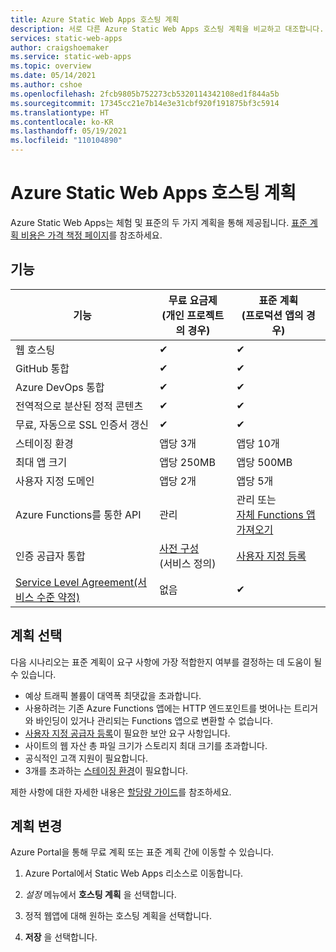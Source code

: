 ```yaml
---
title: Azure Static Web Apps 호스팅 계획
description: 서로 다른 Azure Static Web Apps 호스팅 계획을 비교하고 대조합니다.
services: static-web-apps
author: craigshoemaker
ms.service: static-web-apps
ms.topic: overview
ms.date: 05/14/2021
ms.author: cshoe
ms.openlocfilehash: 2fcb9805b752273cb5320114342108ed1f844a5b
ms.sourcegitcommit: 17345cc21e7b14e3e31cbf920f191875bf3c5914
ms.translationtype: HT
ms.contentlocale: ko-KR
ms.lasthandoff: 05/19/2021
ms.locfileid: "110104890"
---
```

# <a name="azure-static-web-apps-hosting-plans"></a>Azure Static Web Apps 호스팅 계획

Azure Static Web Apps는 체험 및 표준의 두 가지 계획을 통해 제공됩니다. [표준 계획 비용은 가격 책정 페이지](https://azure.microsoft.com/pricing/details/app-service/static/)를 참조하세요.

## <a name="features"></a>기능

| 기능 | 무료 요금제 <br> (개인 프로젝트의 경우) | 표준 계획 <br> (프로덕션 앱의 경우) |
| --- | --- | --- |
| 웹 호스팅 | ✔ | ✔ |
| GitHub 통합 | ✔ | ✔ |
| Azure DevOps 통합 | ✔ | ✔ |
| 전역적으로 분산된 정적 콘텐츠 | ✔ | ✔ |
| 무료, 자동으로 SSL 인증서 갱신 | ✔ | ✔ |
| 스테이징 환경 | 앱당 3개 | 앱당 10개 |
| 최대 앱 크기 | 앱당 250MB | 앱당 500MB |
| 사용자 지정 도메인 | 앱당 2개 | 앱당 5개 |
| Azure Functions를 통한 API | 관리 | 관리 또는<br>[자체 Functions 앱 가져오기](functions-bring-your-own.md) |
| 인증 공급자 통합 | [사전 구성](authentication-authorization.md)<br>(서비스 정의) | [사용자 지정 등록](authentication-custom.md) |
| [Service Level Agreement(서비스 수준 약정)](https://azure.microsoft.com/support/legal/sla/app-service-static/v1_0/) | 없음  | ✔ |

## <a name="selecting-a-plan"></a>계획 선택

다음 시나리오는 표준 계획이 요구 사항에 가장 적합한지 여부를 결정하는 데 도움이 될 수 있습니다.

- 예상 트래픽 볼륨이 대역폭 최댓값을 초과합니다.
- 사용하려는 기존 Azure Functions 앱에는 HTTP 엔드포인트를 벗어나는 트리거와 바인딩이 있거나 관리되는 Functions 앱으로 변환할 수 없습니다.
- [사용자 지정 공급자 등록](authentication-custom.md)이 필요한 보안 요구 사항입니다.
- 사이트의 웹 자산 총 파일 크기가 스토리지 최대 크기를 초과합니다.
- 공식적인 고객 지원이 필요합니다.
- 3개를 초과하는 [스테이징 환경](review-publish-pull-requests.md)이 필요합니다.

제한 사항에 대한 자세한 내용은 [할당량 가이드](quotas.md)를 참조하세요.

## <a name="changing-plans"></a>계획 변경

Azure Portal을 통해 무료 계획 또는 표준 계획 간에 이동할 수 있습니다.

1. Azure Portal에서 Static Web Apps 리소스로 이동합니다.

1. _설정_ 메뉴에서 **호스팅 계획** 을 선택합니다.

1. 정적 웹앱에 대해 원하는 호스팅 계획을 선택합니다.

1. **저장** 을 선택합니다.
